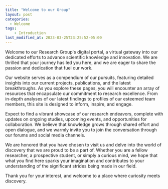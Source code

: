 ```yaml
---
title: "Welcome to our Group"
layout: post
categories:
  - Welcome
tags:
    - Introduction
last_modified_at: 2023-03-25T23:25:52-05:00
---
```


Welcome to our Research Group's digital portal, a virtual gateway into our dedicated efforts to advance scientific knowledge and innovation. We are thrilled that your journey has led you here, and we are eager to share the passion and dedication that fuel our work.<br>

Our website serves as a compendium of our pursuits, featuring detailed insights into our current projects, publications, and the latest breakthroughs. As you explore these pages, you will encounter an array of resources that encapsulate our commitment to research excellence. From in-depth analyses of our latest findings to profiles of our esteemed team members, this site is designed to inform, inspire, and engage.<br>

Expect to find a vibrant showcase of our research endeavors, complete with updates on ongoing studies, upcoming events, and opportunities for collaboration. We believe that knowledge grows through shared effort and open dialogue, and we warmly invite you to join the conversation through our forums and social media channels.<br>

We are honored that you have chosen to visit us and delve into the world of discovery that we are proud to be a part of. Whether you are a fellow researcher, a prospective student, or simply a curious mind, we hope that what you find here sparks your imagination and contributes to your understanding of the significant strides being made in our field.<br>

Thank you for your interest, and welcome to a place where curiosity meets discovery.<br>